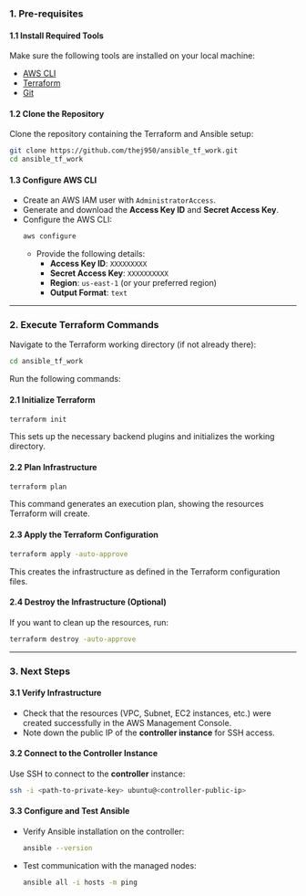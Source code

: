 
### **1. Pre-requisites**

#### **1.1 Install Required Tools**
Make sure the following tools are installed on your local machine:
- [AWS CLI](https://docs.aws.amazon.com/cli/latest/userguide/getting-started-install.html)
- [Terraform](https://developer.hashicorp.com/terraform/tutorials/aws-get-started/install-cli)
- [Git](https://git-scm.com/book/en/v2/Getting-Started-Installing-Git)

#### **1.2 Clone the Repository**
Clone the repository containing the Terraform and Ansible setup:
```bash
git clone https://github.com/thej950/ansible_tf_work.git
cd ansible_tf_work
```

#### **1.3 Configure AWS CLI**
- Create an AWS IAM user with `AdministratorAccess`.
- Generate and download the **Access Key ID** and **Secret Access Key**.
- Configure the AWS CLI:
  ```bash
  aws configure
  ```
  - Provide the following details:
    - **Access Key ID**: `XXXXXXXXX`
    - **Secret Access Key**: `XXXXXXXXXX`
    - **Region**: `us-east-1` (or your preferred region)
    - **Output Format**: `text`
---

### **2. Execute Terraform Commands**

Navigate to the Terraform working directory (if not already there):
```bash
cd ansible_tf_work
```

Run the following commands:

#### **2.1 Initialize Terraform**
```bash
terraform init
```
This sets up the necessary backend plugins and initializes the working directory.

#### **2.2 Plan Infrastructure**
```bash
terraform plan
```
This command generates an execution plan, showing the resources Terraform will create.

#### **2.3 Apply the Terraform Configuration**
```bash
terraform apply -auto-approve
```
This creates the infrastructure as defined in the Terraform configuration files.

#### **2.4 Destroy the Infrastructure (Optional)**
If you want to clean up the resources, run:
```bash
terraform destroy -auto-approve
```

---

### **3. Next Steps**

#### **3.1 Verify Infrastructure**
- Check that the resources (VPC, Subnet, EC2 instances, etc.) were created successfully in the AWS Management Console.
- Note down the public IP of the **controller instance** for SSH access.

#### **3.2 Connect to the Controller Instance**
Use SSH to connect to the **controller** instance:
```bash
ssh -i <path-to-private-key> ubuntu@<controller-public-ip>
```

#### **3.3 Configure and Test Ansible**
- Verify Ansible installation on the controller:
  ```bash
  ansible --version
  ```
- Test communication with the managed nodes:
  ```bash
  ansible all -i hosts -m ping
  ```
